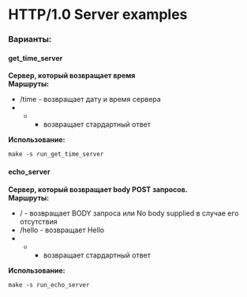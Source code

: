 # HTTP/1.0 Server examples

### Варианты:

#### get_time_server
**Сервер, который возвращает время**  
**Маршруты:**
-  /time - возвращает дату и время сервера 
-  * - возвращает стардартный ответ


**Использование:**  
```shell
make -s run_get_time_server
```

#### echo_server
**Сервер, который возвращает body POST запросов.**  
**Маршруты:**
-  / - возвращает BODY запроса или No body supplied в случае его отсутствия
-  /hello - возвращает Hello
-  * - возвращает стардартный ответ


**Использование:**  
```shell
make -s run_echo_server
```

